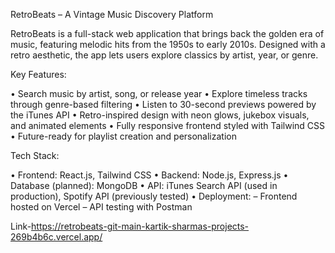 RetroBeats – A Vintage Music Discovery Platform

RetroBeats is a full-stack web application that brings back the golden era of music, featuring melodic hits from the 1950s to early 2010s. Designed with a retro aesthetic, the app lets users explore classics by artist, year, or genre.

Key Features:

• Search music by artist, song, or release year
• Explore timeless tracks through genre-based filtering
• Listen to 30-second previews powered by the iTunes API
• Retro-inspired design with neon glows, jukebox visuals, and animated elements
• Fully responsive frontend styled with Tailwind CSS
• Future-ready for playlist creation and personalization

Tech Stack:

• Frontend: React.js, Tailwind CSS
• Backend: Node.js, Express.js
• Database (planned): MongoDB
• API: iTunes Search API (used in production), Spotify API (previously tested)
• Deployment:
– Frontend hosted on Vercel
– API testing with Postman

Link-https://retrobeats-git-main-kartik-sharmas-projects-269b4b6c.vercel.app/
